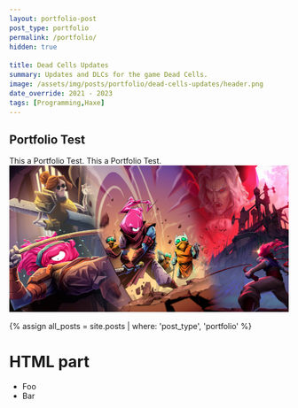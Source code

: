 ```yaml
---
layout: portfolio-post
post_type: portfolio
permalink: /portfolio/
hidden: true

title: Dead Cells Updates
summary: Updates and DLCs for the game Dead Cells.
image: /assets/img/posts/portfolio/dead-cells-updates/header.png
date_override: 2021 - 2023
tags: [Programming,Haxe]
---
```


## Portfolio Test

This a Portfolio Test.
This a Portfolio Test.
![Alt text](/assets/img/posts/portfolio/dead-cells-updates/header.png)

<div id="update-list" markdown="0">
  {% assign all_posts = site.posts | where: 'post_type', 'portfolio' %}

  <h1>HTML part</h1>

  <ul>
    <li>Foo</li>
    <li>Bar</li>
  </ul>

</div>